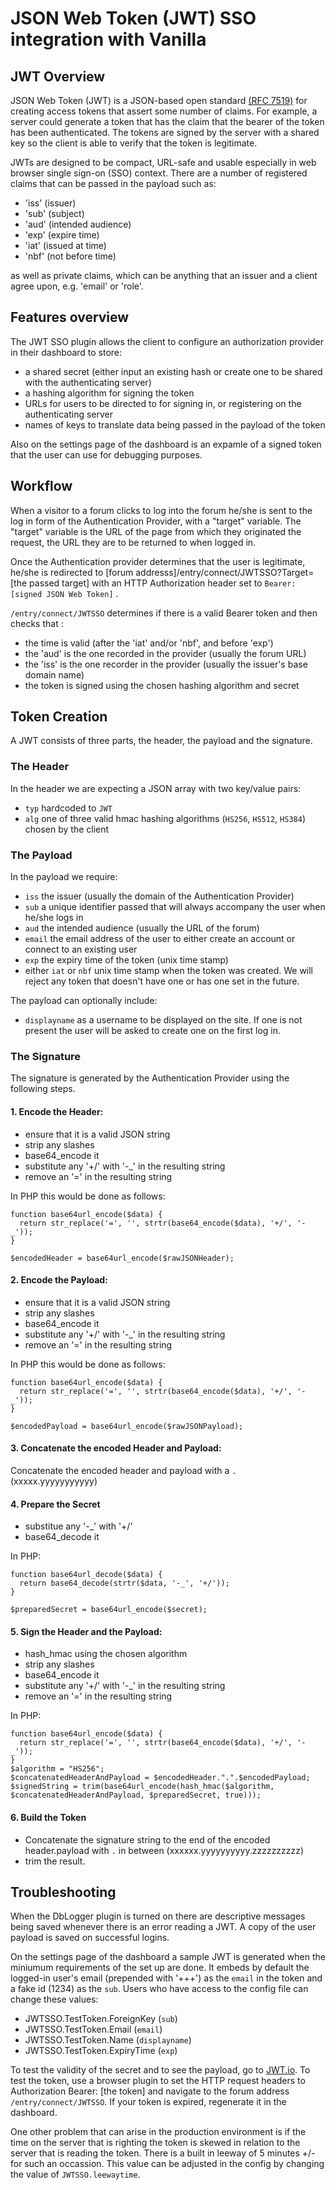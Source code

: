 # JSON Web Token (JWT) SSO integration with Vanilla

## JWT Overview

JSON Web Token (JWT) is a JSON-based open standard [(RFC 7519)]('https://tools.ietf.org/html/rfc7519') for creating access tokens that assert some number of claims. For example, a server could generate a token that has the claim that the bearer of the token has been authenticated. The tokens are signed by the server with a shared key so the client is able to verify that the token is legitimate. 

JWTs are designed to be compact, URL-safe and usable especially in web browser single sign-on (SSO) context. There are a number of registered claims that can be passed in the payload such as:

 - 'iss' (issuer)
 - 'sub' (subject)
 - 'aud' (intended audience)
 - 'exp' (expire time)
 - 'iat' (issued at time)
 - 'nbf' (not before time)

 
as well as private claims, which can be anything that an issuer and a client agree upon, e.g. 'email' or 'role'.

## Features overview

The JWT SSO plugin allows the client to configure an authorization provider in their dashboard to store:

 - a shared secret (either input an existing hash or create one to be shared with the authenticating server)
 - a hashing algorithm for signing the token
 - URLs for users to be directed to for signing in, or registering on the authenticating server
 - names of keys to translate data being passed in the payload of the token

Also on the settings page of the dashboard is an expamle of a signed token that the user can use for debugging purposes.

## Workflow

When a visitor to a forum clicks to log into the forum he/she is sent to the log in form of the Authentication Provider, with a "target" variable. The "target" variable is the URL of the page from which they originated the request, the URL they are to be returned to when logged in. 

Once the Authentication provider determines that the user is legitimate, he/she is redirected to [forum addresss]/entry/connect/JWTSSO?Target=[the passed target] with an HTTP Authorization header set to `Bearer: [signed JSON Web Token]` .

`/entry/connect/JWTSSO` determines if there is a valid Bearer token and then checks that :

 - the time is valid (after the 'iat' and/or 'nbf', and before 'exp')
 - the 'aud' is the one recorded in the provider (usually the forum URL)
 - the 'iss' is the one recorder in the provider (usually the issuer's base domain name)
 - the token is signed using the chosen hashing algorithm and secret
 

## Token Creation

A JWT consists of three parts, the header, the payload and the signature.

### The Header

In the header we are expecting a JSON array with two key/value pairs: 

 - `typ` hardcoded to `JWT`
 - `alg` one of three valid hmac hashing algorithms (`HS256`, `HS512`, `HS384`) chosen by the client

### The Payload

In the payload we require: 

 - `iss` the issuer (usually the domain of the Authentication Provider)
 - `sub` a unique identifier passed that will always accompany the user when he/she logs in
 - `aud` the intended audience (usually the URL of the forum)
 - `email` the email address of the user to either create an account or connect to an existing user
 - `exp` the expiry time of the token (unix time stamp)
 - either `iat` or `nbf` unix time stamp when the token was created. We will reject any token that doesn't have one or has one set in the future.
 

The payload can optionally include:
 
 - `displayname` as a username to be displayed on the site. If one is not present the user will be asked to create one on the first log in.
 

### The Signature
The signature is generated by the Authentication Provider using the following steps.

#### 1. Encode the Header:

 - ensure that it is a valid JSON string
 - strip any slashes
 - base64_encode it
 - substitute any '+/' with '-_' in the resulting string
 - remove an '=' in the resulting string
  
In PHP this would be done as follows: 

```
function base64url_encode($data) {
  return str_replace('=', '', strtr(base64_encode($data), '+/', '-_'));
}

$encodedHeader = base64url_encode($rawJSONHeader);

```  
#### 2. Encode the Payload:

 - ensure that it is a valid JSON string
 - strip any slashes
 - base64_encode it
 - substitute any '+/' with '-_' in the resulting string
 - remove an '=' in the resulting string

In PHP this would be done as follows: 

```
function base64url_encode($data) {
  return str_replace('=', '', strtr(base64_encode($data), '+/', '-_'));
}

$encodedPayload = base64url_encode($rawJSONPayload);

```
#### 3. Concatenate the encoded Header and Payload:
Concatenate the encoded header and payload with a `.` (xxxxx.yyyyyyyyyyy)

#### 4. Prepare the Secret
 
 - substitue any '-_' with '+/'
 - base64_decode it

In PHP: 

```
function base64url_decode($data) {
  return base64_decode(strtr($data, '-_', '+/'));
}

$preparedSecret = base64url_encode($secret);
```
    
    
#### 5. Sign the Header and the Payload:

 - hash_hmac using the chosen algorithm
 - strip any slashes
 - base64_encode it
 - substitute any '+/' with '-_' in the resulting string
 - remove an '=' in the resulting string
 
In PHP: 

```
function base64url_encode($data) {
  return str_replace('=', '', strtr(base64_encode($data), '+/', '-_'));
}
$algorithm = "HS256";
$concatenatedHeaderAndPayload = $encodedHeader.".".$encodedPayload;
$signedString = trim(base64url_encode(hash_hmac($algorithm, $concatenatedHeaderAndPayload, $preparedSecret, true)));
```

#### 6. Build the Token

 - Concatenate the signature string to the end of the encoded header.payload with `.` in between (xxxxxx.yyyyyyyyyy.zzzzzzzzzz)
 - trim the result.
 

## Troubleshooting

When the DbLogger plugin is turned on there are descriptive messages being saved whenever there is an error reading a JWT. A copy of the user payload is saved on successful logins.

On the settings page of the dashboard a sample JWT is generated when the miniumum requirements of the set up are done. It embeds by default the logged-in user's email (prepended with '+++') as the `email` in the token and a fake id (1234) as the `sub`. Users who have access to the config file can change these values:
 
 - JWTSSO.TestToken.ForeignKey (`sub`)
 - JWTSSO.TestToken.Email (`email`)
 - JWTSSO.TestToken.Name (`displayname`)
 - JWTSSO.TestToken.ExpiryTime (`exp`)
 
 To test the validity of the secret and to see the payload, go to [JWT.io]('https://jwt.io'). To test the token, use a browser plugin to set the HTTP request headers to Authorization Bearer: [the token] and navigate to the forum address `/entry/connect/JWTSSO`. If your token is expired, regenerate it in the dashboard.
 
 One other problem that can arise in the production environment is if the time on the server that is righting the token is skewed in relation to the server that is reading the token. There is a built in leeway of 5 minutes +/- for such an occassion. This value can be adjusted in the config by changing the value of `JWTSSO.leewaytime`.
